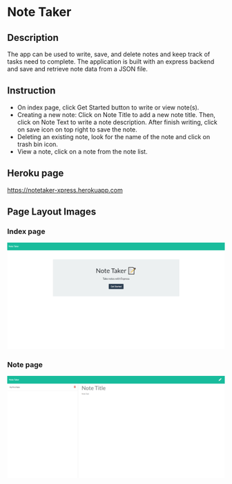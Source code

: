 # Note Taker
## Description
The app can be used to write, save, and delete notes and keep track of tasks need to complete. The application is built with an express backend and save and retrieve note data from a JSON file.
## Instruction
-	On index page, click Get Started button to write or view note(s).
-	Creating a new note: Click on Note Title to add a new note title. Then, click on Note Text to write a note description. After finish writing, click on save icon on top right to save the note.
-	Deleting an existing note, look for the name of the note and click on trash bin icon.
-	View a note, click on a note from the note list.
## Heroku page 
https://notetaker-xpress.herokuapp.com

## Page Layout Images
### Index page
![Index page image](assets/index-page-image.png)

### Note page
![Notes page image](assets/notes-page-image.png)
